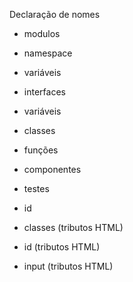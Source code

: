 
Declaração de nomes

* modulos

* namespace

* variáveis

* interfaces

* variáveis

* classes

* funções

* componentes

* testes

* id

* classes (tributos HTML)

* id (tributos HTML)

* input (tributos HTML)